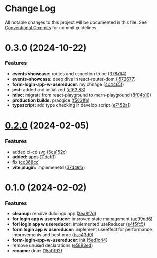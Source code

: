 # Change Log

All notable changes to this project will be documented in this file.
See [Conventional Commits](https://conventionalcommits.org) for commit guidelines.

# 0.3.0 (2024-10-22)

### Features

-   **events showcase:** routes and conection to be ([378a1f4](https://github.com/paulAlexSerban/wbk--mern-playground/commit/378a1f477428bff0158817e2406dd5f77dab6657))
-   **events-showcase:** deep dive in react-router-dom ([1572677](https://github.com/paulAlexSerban/wbk--mern-playground/commit/157267729e61176dff10eaeff2fd22c5d884ae68))
-   **form-login-app-w-usereducer:** my chnage ([4c4465f](https://github.com/paulAlexSerban/wbk--mern-playground/commit/4c4465fbcf3c7f9cf1227bb5cba6bd164a55bd5c))
-   **jest:** added and initialized ([cf63f83](https://github.com/paulAlexSerban/wbk--mern-playground/commit/cf63f838e1137207013fb01cfabdda09803345c9))
-   **misc:** migrate from react-playground to mern-playground ([8f04b10](https://github.com/paulAlexSerban/wbk--mern-playground/commit/8f04b103fc0a1af0286bbc101d997c7763f8e35d))
-   **production builds:** pracgice ([f5061fe](https://github.com/paulAlexSerban/wbk--mern-playground/commit/f5061feeb1ce06af5f4fff22a35f5ad2923f8fc2))
-   **typescript:** add type checking in develop script ([e7452a1](https://github.com/paulAlexSerban/wbk--mern-playground/commit/e7452a155aed4eb698b2993513f2d76ddeb865b4))

# [0.2.0](https://github.com/paulAlexSerban/wbk--mern-playground/compare/@wbk--mern-playground/form-login-app-w-usereducer@0.1.0...@wbk--mern-playground/form-login-app-w-usereducer@0.2.0) (2024-02-05)

### Features

-   added ci-cd svg ([5ca152c](https://github.com/paulAlexSerban/wbk--mern-playground/commit/5ca152cfa6dc2b1548b7c2ed48d33d5debae9db7))
-   **added:** apps ([11dcfff](https://github.com/paulAlexSerban/wbk--mern-playground/commit/11dcfffcaab37b030fe7a13b728a76141978fa40))
-   fix ([cc368cc](https://github.com/paulAlexSerban/wbk--mern-playground/commit/cc368cc5b544cbb8c155359397154df97c467241))
-   **vite plugin:** implemenetd ([37d46fa](https://github.com/paulAlexSerban/wbk--mern-playground/commit/37d46fa94fb78ec7126690f942429a51d9ed511e))

# 0.1.0 (2024-02-02)

### Features

-   **cleanup:** remove duloingo app ([3ea8f7d](https://github.com/paulAlexSerban/wbk--mern-playground/commit/3ea8f7d47da9759c9ea8f62599a8aa4250b38c3c))
-   **for login app w usereducer:** improved state management ([ae99dd6](https://github.com/paulAlexSerban/wbk--mern-playground/commit/ae99dd660b6225c0e362c6814bf6df7d45259fab))
-   **forl login app w usereducer:** implemented useReducer ([e4f5fc5](https://github.com/paulAlexSerban/wbk--mern-playground/commit/e4f5fc5a5214e4c647a3878ed45e6e3b199e33e9))
-   **form login app w usereducer:** implement useeffect for performance improvements and best prac ([bac43d0](https://github.com/paulAlexSerban/wbk--mern-playground/commit/bac43d0eb5bea071580e0c531f09e3090b51e233))
-   **form-login-app-w-usereducer:** init ([5ed1c44](https://github.com/paulAlexSerban/wbk--mern-playground/commit/5ed1c4450998cd1f7afd26b198e565ce57640e3d))
-   remove unused declarations ([e5883ed](https://github.com/paulAlexSerban/wbk--mern-playground/commit/e5883ed7fd99461c0a39af9ea7ad9f9b7c5e9603))
-   **rename:** done ([15a0f92](https://github.com/paulAlexSerban/wbk--mern-playground/commit/15a0f92f47690da6021269d43d7489cb72cdc514))
